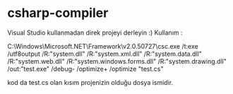 # csharp-compiler
Visual Studio kullanmadan direk projeyi derleyin :)
Kullanım : 

C:\Windows\Microsoft.NET\Framework\v2.0.50727\csc.exe /t:exe /utf8output /R:"system.dll" /R:"system.xml.dll" /R:"system.data.dll" /R:"system.web.dll" /R:"system.windows.forms.dll" /R:"system.drawing.dll" /out:"test.exe" /debug- /optimize+ /optimize  "test.cs"

kod da test.cs olan kısım projenizin olduğu dosya ismidir.
